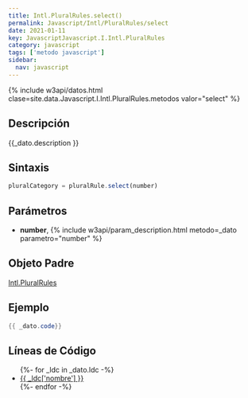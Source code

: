 ```yaml
---
title: Intl.PluralRules.select()
permalink: Javascript/Intl/PluralRules/select
date: 2021-01-11
key: JavascriptJavascript.I.Intl.PluralRules
category: javascript
tags: ['metodo javascript']
sidebar: 
  nav: javascript
---
```


{% include w3api/datos.html clase=site.data.Javascript.I.Intl.PluralRules.metodos valor="select" %}

## Descripción
{{_dato.description }}

## Sintaxis
~~~javascript
pluralCategory = pluralRule.select(number)
~~~

## Parámetros
* **number**,  {% include w3api/param_description.html metodo=_dato parametro="number" %}

## Objeto Padre
[Intl.PluralRules](/javascript/Intl/PluralRules/)

## Ejemplo
~~~java
{{ _dato.code}}
~~~

## Líneas de Código
<ul>
{%- for _ldc in _dato.ldc -%}
   <li>
       <a href="{{_ldc['url'] }}">{{ _ldc['nombre'] }}</a>
   </li>
{%- endfor -%}
</ul>
